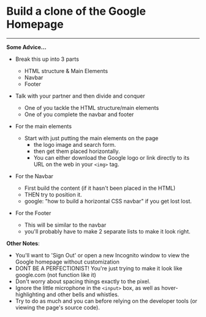 # Build a clone of the Google Homepage
- - - - 

**Some Advice...**

- Break this up into 3 parts
	- HTML structure & Main Elements
	- Navbar
	- Footer
	
- Talk with your partner and then divide and conquer 
	- One of you tackle the HTML structure/main elements
	- One of you complete the navbar and footer

- For the main elements
	- Start with just putting the main elements on the page 
		- the logo image and search form. 
		- then get them placed horizontally. 
		- You can either download the Google logo or link directly to its URL on the web in your `<img>` tag.

- For the Navbar
	- First build the content (if it hasn't been placed in the HTML)
	- THEN try to position it. 
	- google: "how to build a horizontal CSS navbar" if you get lost lost.

- For the Footer
	-  This will be similar to the navbar
	-  you'll probably have to make 2 separate lists to make it look right.

**Other Notes**:

- You'll want to 'Sign Out' or open a new Incognito window to view the Google homepage without customization
- DONT BE A PERFECTIONIST! You're just trying to make it look like google.com (not function like it) 
- Don't worry about spacing things exactly to the pixel. 
- Ignore the little microphone in the `<input>` box, as well as hover-highlighting and other bells and whistles.
- Try to do as much and you can before relying on the developer tools (or viewing the page's source code).
